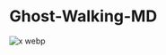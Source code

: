 # Ghost-Walking-MD
![x webp](https://github.com/user-attachments/assets/45768659-7cb4-48b6-8ec5-ebf6427c4421)

